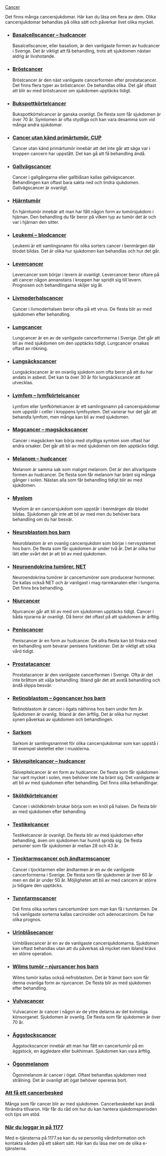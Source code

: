 [Cancer](https://www.1177.se/sjukdomar--besvar/cancer/)

Det finns många cancersjukdomar. Här kan du läsa om flera av dem. Olika cancersjukdomar behandlas på olika sätt och påverkar livet olika mycket.

*   ### [Basalcellscancer – hudcancer](https://www.1177.se/sjukdomar--besvar/cancer/cancerformer/basalcellscancer--hudcancer/)
    
    Basalcellscancer, eller basaliom, är den vanligaste formen av hudcancer i Sverige. Det är viktigt att få behandling, trots att sjukdomen nästan aldrig är livshotande.
    
*   ### [Bröstcancer](https://www.1177.se/sjukdomar--besvar/cancer/cancerformer/brostcancer/)
    
    Bröstcancer är den näst vanligaste cancerformen efter prostatacancer. Det finns flera typer av bröstcancer. De behandlas olika. Det går oftast att blir av med bröstcancer om sjukdomen upptäcks tidigt.
    
*   ### [Bukspottkörtelcancer](https://www.1177.se/sjukdomar--besvar/cancer/cancerformer/bukspottkortelcancer/)
    
    Bukspottkörtelcancer är ganska ovanligt. De flesta som får sjukdomen är över 70 år. Symtomen är ofta otydliga och kan vara desamma som vid många andra sjukdomar.
    
*   ### [Cancer utan känd primärtumör, CUP](https://www.1177.se/sjukdomar--besvar/cancer/cancerformer/cancer-utan-kand-primartumor-cup/)
    
    Cancer utan känd primärtumör innebär att det inte går att säga var i kroppen cancern har uppstått. Det kan gå att få behandling ändå.
    
*   ### [Gallvägscancer](https://www.1177.se/sjukdomar--besvar/cancer/cancerformer/gallvagscancer/)
    
    Cancer i gallgångarna eller gallblåsan kallas gallvägscancer. Behandlingen kan oftast bara sakta ned och lindra sjukdomen. Gallvägscancer är ovanligt.
    
*   ### [Hjärntumör](https://www.1177.se/sjukdomar--besvar/cancer/cancerformer/hjarntumor/)
    
    En hjärntumör innebär att man har fått någon form av tumörsjukdom i hjärnan. Den behandling du får beror på vilken typ av tumör det är och var i hjärnan den sitter.
    

*   ### [Leukemi – blodcancer](https://www.1177.se/sjukdomar--besvar/cancer/cancerformer/leukemi--blodcancer/)
    
    Leukemi är ett samlingsnamn för olika sorters cancer i benmärgen där blodet bildas. Det är olika hur sjukdomen kan behandlas och hur det går.
    
*   ### [Levercancer](https://www.1177.se/sjukdomar--besvar/cancer/cancerformer/levercancer/)
    
    Levercancer som börjar i levern är ovanligt. Levercancer beror oftare på att cancer någon annanstans i kroppen har spridit sig till levern. Prognosen och behandlingarna skiljer sig åt.
    

*   ### [Livmoderhalscancer](https://www.1177.se/sjukdomar--besvar/cancer/cancerformer/livmoderhalscancer/)
    
    Cancer i livmoderhalsen beror ofta på ett virus. De flesta blir av med sjukdomen efter behandling.
    
*   ### [Lungcancer](https://www.1177.se/sjukdomar--besvar/cancer/cancerformer/lungcancer/)
    
    Lungcancer är en av de vanligaste cancerformerna i Sverige. Det går att bli av med sjukdomen om den upptäcks tidigt. Lungcancer orsakas oftast av rökning.
    
*   ### [Lungsäckscancer](https://www.1177.se/sjukdomar--besvar/cancer/cancerformer/lungsackscancer/)
    
    Lungsäckscancer är en ovanlig sjukdom som ofta beror på att du har andats in asbest. Det kan ta över 30 år för lungsäckscancer att utvecklas.
    
*   ### [Lymfom – lymfkörtelcancer](https://www.1177.se/sjukdomar--besvar/cancer/cancerformer/lymfom---lymfkortelcancer/)
    
    Lymfom eller lymfkörtelcancer är ett samlingsnamn på cancersjukdomar som uppstår i celler i kroppens lymfsystem. Det varierar hur det går att behandla lymfom, men många kan bli av med sjukdomen.
    
*   ### [Magcancer – magsäckscancer](https://www.1177.se/sjukdomar--besvar/cancer/cancerformer/magcancer---magsackscancer/)
    
    Cancer i magsäcken kan börja med otydliga symtom som oftast har andra orsaker. Det går att bli av med sjukdomen om den upptäcks tidigt.
    
*   ### [Melanom – hudcancer](https://www.1177.se/sjukdomar--besvar/cancer/cancerformer/malignt-melanom--hudcancer/)
    
    Melanom är samma sak som malignt melanom. Det är den allvarligaste formen av hudcancer. De flesta som får melanom har bränt sig många gånger i solen. Nästan alla som får behandling tidigt blir av med sjukdomen.
    
*   ### [Myelom](https://www.1177.se/sjukdomar--besvar/cancer/cancerformer/myelom/)
    
    Myelom är en cancersjukdom som uppstår i benmärgen där blodet bildas. Sjukdomen går inte att bli av med men du behöver bara behandling om du har besvär.
    
*   ### [Neuroblastom hos barn](https://www.1177.se/sjukdomar--besvar/cancer/cancerformer/neuroblastom-hos-barn/)
    
    Neuroblastom är en ovanlig cancersjukdom som börjar i nervsystemet hos barn. De flesta som får sjukdomen är under två år. Det är olika hur lätt eller svårt det är att bli av med sjukdomen.
    
*   ### [Neuroendokrina tumörer, NET](https://www.1177.se/sjukdomar--besvar/cancer/cancerformer/neuroendokrina-tumorer-net/)
    
    Neuroendokrina tumörer är cancertumörer som producerar hormoner. De kallas också NET och är vanligast i mag-tarmkanalen eller i lungorna. Det finns bra behandling.
    
*   ### [Njurcancer](https://www.1177.se/sjukdomar--besvar/cancer/cancerformer/njurcancer/)
    
    Njurcancer går att bli av med om sjukdomen upptäcks tidigt. Cancer i båda njurarna är ovanligt. Då beror det oftast på att sjukdomen är ärftlig.
    
*   ### [Peniscancer](https://www.1177.se/sjukdomar--besvar/cancer/cancerformer/peniscancer/)
    
    Peniscancer är en form av hudcancer. De allra flesta kan bli friska med en behandling som bevarar penisens funktioner. Det är viktigt att söka vård tidigt.
    
*   ### [Prostatacancer](https://www.1177.se/sjukdomar--besvar/cancer/cancerformer/prostatacancer/)
    
    Prostatacancer är den vanligaste cancerformen i Sverige. Ofta är det inte bråttom att välja behandling. Ibland går det att avstå behandling och ändå slippa besvär.
    
*   ### [Retinoblastom – ögoncancer hos barn](https://www.1177.se/sjukdomar--besvar/cancer/cancerformer/retinoblastom--ogoncancer-hos-barn/)
    
    Retinoblastom är cancer i ögats näthinna hos barn under fem år. Sjukdomen är ovanlig. Ibland är den ärftlig. Det är olika hur mycket synen påverkas av sjukdomen och behandlingen.
    
*   ### [Sarkom](https://www.1177.se/sjukdomar--besvar/cancer/cancerformer/sarkom/)
    
    Sarkom är samlingsnamnet för olika cancersjukdomar som kan uppstå i till exempel skelettet eller i musklerna.
    
*   ### [Skivepitelcancer – hudcancer](https://www.1177.se/sjukdomar--besvar/cancer/cancerformer/skivepitelcancer--hudcancer/)
    
    Skivepitelcancer är en form av hudcancer. De flesta som får sjukdomen har varit mycket i solen, men behöver inte ha bränt sig. Det vanligaste är att bli av med sjukdomen efter behandling. Det finns olika behandlingar.
    
*   ### [Sköldkörtelcancer](https://www.1177.se/sjukdomar--besvar/cancer/cancerformer/skoldkortelcancer/)
    
    Cancer i sköldkörteln brukar börja som en knöl på halsen. De flesta blir av med sjukdomen efter behandling
    
*   ### [Testikelcancer](https://www.1177.se/sjukdomar--besvar/cancer/cancerformer/testikelcancer/)
    
    Testikelcancer är ovanligt. De flesta blir av med sjukdomen efter behandling, även om sjukdomen har hunnit sprida sig. De flesta personer som får sjukdomen är mellan 28 och 43 år.
    
*   ### [Tjocktarmscancer och ändtarmscancer](https://www.1177.se/sjukdomar--besvar/cancer/cancerformer/tjocktarmscancer-och-andtarmscancer/)
    
    Cancer i tjocktarmen eller ändtarmen är en av de vanligaste cancerformerna i Sverige. De flesta som får sjukdomen är över 60 år men en del är under 50 år. Möjligheten att bli av med cancern är större ju tidigare den upptäcks.
    
*   ### [Tunntarmscancer](https://www.1177.se/sjukdomar--besvar/cancer/cancerformer/tunntarmscancer/)
    
    Det finns olika sorters cancertumörer som man kan få i tunntarmen. De två vanligaste sorterna kallas carcinoider och adenocarcinom. De har olika prognos.
    
*   ### [Urinblåsecancer](https://www.1177.se/sjukdomar--besvar/cancer/cancerformer/urinblasecancer/)
    
    Urinblåsecancer är en av de vanligaste cancersjukdomarna. Sjukdomen kan oftast behandlas utan att du påverkas så mycket men ibland krävs en större operation.
    
*   ### [Wilms tumör – njurcancer hos barn](https://www.1177.se/sjukdomar--besvar/cancer/cancerformer/wilms-tumor--njurcancer-hos-barn/)
    
    Wilms tumör kallas också nefroblastom. Det är främst barn som får denna ovanliga form av njurcancer. De flesta blir av med sjukdomen efter behandling.
    
*   ### [Vulvacancer](https://www.1177.se/sjukdomar--besvar/cancer/cancerformer/vulvacancer/)
    
    Vulvacancer är cancer i någon av de yttre delarna av det kvinnliga könsorganet. Sjukdomen är ovanlig. De flesta som får sjukdomen är över 70 år.
    
*   ### [Äggstockscancer](https://www.1177.se/sjukdomar--besvar/cancer/cancerformer/aggstockscancer/)
    
    Äggstockscancer innebär att man har fått en cancertumör på en äggstock, en äggledare eller bukhinnan. Sjukdomen kan vara ärftlig.
    
*   ### [Ögonmelanom](https://www.1177.se/sjukdomar--besvar/cancer/cancerformer/ogonmelanom/)
    
    Ögonmelanom är cancer i ögat. Oftast behandlas sjukdomen med strålning. Det är ovanligt att ögat behöver opereras bort.
    

### [Att få ett cancerbesked](https://www.1177.se/sjukdomar--besvar/cancer/att-leva-med-cancer/att-fa-ett-cancerbesked/)

Många som får cancer blir av med sjukdomen. Cancerbeskedet kan ändå förändra tillvaron. Här får du råd om hur du kan hantera sjukdomsperioden och tips om stöd.

### [När du loggar in på 1177](https://www.1177.se/om-1177/nar-du-loggar-in-pa-1177.se/)

Med e-tjänsterna på 1177.se kan du se personlig vårdinformation och kontakta vården på ett säkert sätt. Här kan du läsa mer om de olika e-tjänsterna.